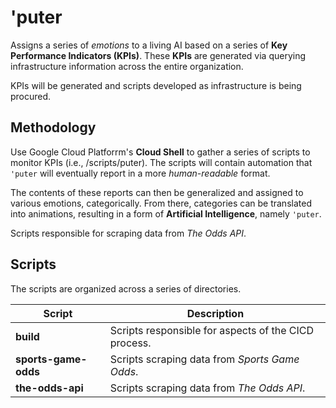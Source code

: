 # 'puter

Assigns a series of *emotions* to a living AI based on a series of **Key Performance Indicators (KPIs)**. These **KPIs** are generated via querying infrastructure information across the entire organization.

KPIs will be generated and scripts developed as infrastructure is being procured.

## Methodology

Use Google Cloud Platforrm's **Cloud Shell** to gather a series of scripts to monitor KPIs (i.e., /scripts/puter). The scripts will contain automation that `'puter` will eventually report in a more *human-readable* format.

The contents of these reports can then be generalized and assigned to various emotions, categorically. From there, categories can be translated into animations, resulting in a form of **Artificial Intelligence**, namely `'puter`.

Scripts responsible for scraping data from *The Odds API*.

## Scripts

The scripts are organized across a series of directories.

| Script      | Description |
| ----------- | ----------- |
| **build** | Scripts responsible for aspects of the CICD process. |
| **sports-game-odds** | Scripts scraping data from *Sports Game Odds*. |
| **the-odds-api** | Scripts scraping data from *The Odds API*. |
